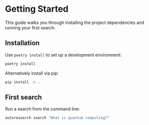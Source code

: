 # Getting Started

This guide walks you through installing the project dependencies and running your first search.

## Installation

Use `poetry install` to set up a development environment:

```bash
poetry install
```

Alternatively install via pip:

```bash
pip install -e .
```

## First search

Run a search from the command line:

```bash
autoresearch search "What is quantum computing?"
```
